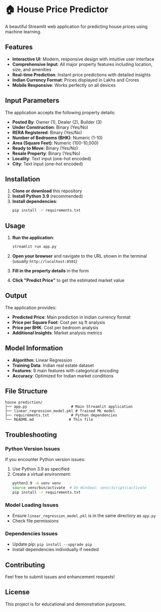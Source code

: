 # 🏠 House Price Predictor

A beautiful Streamlit web application for predicting house prices using machine learning.

## Features

- **Interactive UI**: Modern, responsive design with intuitive user interface
- **Comprehensive Input**: All major property features including location, size, and amenities
- **Real-time Prediction**: Instant price predictions with detailed insights
- **Indian Currency Format**: Prices displayed in Lakhs and Crores
- **Mobile Responsive**: Works perfectly on all devices

## Input Parameters

The application accepts the following property details:

- **Posted By**: Owner (1), Dealer (2), Builder (3)
- **Under Construction**: Binary (Yes/No)
- **RERA Registered**: Binary (Yes/No)
- **Number of Bedrooms (BHK)**: Numeric (1-10)
- **Area (Square Feet)**: Numeric (100-10,000)
- **Ready to Move**: Binary (Yes/No)
- **Resale Property**: Binary (Yes/No)
- **Locality**: Text input (one-hot encoded)
- **City**: Text input (one-hot encoded)

## Installation

1. **Clone or download** this repository
2. **Install Python 3.9** (recommended)
3. **Install dependencies**:
   ```bash
   pip install -r requirements.txt
   ```

## Usage

1. **Run the application**:
   ```bash
   streamlit run app.py
   ```

2. **Open your browser** and navigate to the URL shown in the terminal (usually `http://localhost:8501`)

3. **Fill in the property details** in the form

4. **Click "Predict Price"** to get the estimated market value

## Output

The application provides:
- **Predicted Price**: Main prediction in Indian currency format
- **Price per Square Foot**: Cost per sq ft analysis
- **Price per BHK**: Cost per bedroom analysis
- **Additional Insights**: Market analysis metrics

## Model Information

- **Algorithm**: Linear Regression
- **Training Data**: Indian real estate dataset
- **Features**: 9 main features with categorical encoding
- **Accuracy**: Optimized for Indian market conditions

## File Structure

```
house prediction/
├── app.py                    # Main Streamlit application
├── linear_regression_model.pkl # Trained ML model
├── requirements.txt          # Python dependencies
└── README.md                # This file
```

## Troubleshooting

### Python Version Issues
If you encounter Python version issues:
1. Use Python 3.9 as specified
2. Create a virtual environment:
   ```bash
   python3.9 -m venv venv
   source venv/bin/activate  # On Windows: venv\Scripts\activate
   pip install -r requirements.txt
   ```

### Model Loading Issues
- Ensure `linear_regression_model.pkl` is in the same directory as `app.py`
- Check file permissions

### Dependencies Issues
- Update pip: `pip install --upgrade pip`
- Install dependencies individually if needed

## Contributing

Feel free to submit issues and enhancement requests!

## License

This project is for educational and demonstration purposes.
